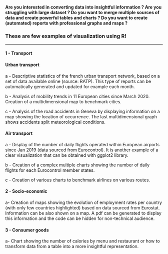 #### Are you interested in converting data into insightful information ? Are you struggling with large dataset ? Do you want to merge multiple sources of data and create powerful tables and charts ? Do you want to create (automated) reports with professional graphs and maps ? 

### These are few examples of visualization using R! 

--------------------------------------------------

#### 1 - Transport 
#### Urban transport
a - Descriptive statistics of the french urban transport network, based on a set of data available online (source: RATP).  This type of reports can be automatically generated and updated for example each month.

b - Analysis of mobility trends in 11 European cities since March 2020. Creation of a multidimensional map to benchmark cities.

c - Analysis of the road accidents in Geneva by displaying information on a map showing the location of occurrence. The last multidimensional graph shows accidents split meteorological conditions. 

#### Air transport 
a - Display of the number of daily flights operated within European airports since Jan 2019 (data sourced from Eurocontrol). It is another example of a clear visualization that can be obtained with ggplot2 library.

b - Creation of a complex multiple charts showing the number of daily flights for each Eurocontrol member states.

c - Creation of various charts to benchmark airlines on various routes.

#### 2 - Socio-economic
a- Creation of maps showing the evolution of employment rates per country (with only few countries highlighted) based on data sourced from Eurostat. Information can be also shown on a map. A pdf can be generated to display this information and the code can be hidden for non-technical audience. 

#### 3 - Consumer goods
a- Chart showing the number of calories by menu and restaurant or how to transform data from a table into a more insightful representation. 
